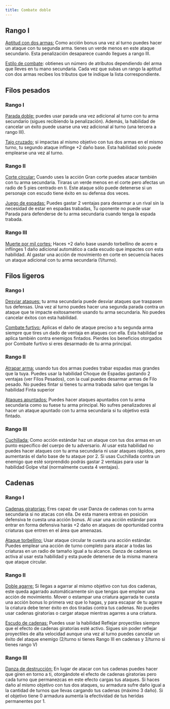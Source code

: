 ```yaml
---
title: Combate doble
---
```


## Rango I

<u>Aptitud con dos armas:</u> Como acción bonus una vez al turno puedes hacer un ataque con tu segunda arma. tienes un verde menos en este ataque secundario. Esta penalización desaparece cuando llegues a rango III.

<u>Estilo de combate</u>: obtienes un número de atributos dependiendo del arma que lleves en tu mano secundaria. Cada vez que subas un rango la aptitud con dos armas recibes los tributos que te indique la lista correspondiente.

## Filos pesados

### Rango I

<u>Parada doble:</u> puedes usar parada una vez adicional al turno con tu arma secundario (sigues recibiendo la penalización). Además, la habilidad de cancelar un éxito puede usarse una vez adicional al turno (una tercera a rango III).

<u>Tajo cruzado:</u> si impactas al mismo objetivo con tus dos armas en el mismo turno, tu segundo ataque inflinge +2 daño base. Esta habilidad solo puede emplearse una vez al turno.

### Rango II

<u>Corte circular:</u> Cuando uses la acción Gran corte puedes atacar también con tu arma secundaria. Tiraras un verde menos en el corte pero afectas un radio de 5 pies centrado en ti. Este ataque sólo puede detenerse si un personaje con escudo tiene éxito en su defensa dos veces.

<u>Juego de espadas:</u> Puedes gastar 2 ventajas para desarmar a un rival sin la necesidad de estar en espadas trabadas, Tu oponente no puede usar Parada para defenderse de tu arma secundaria cuando tenga la espada trabada.

### Rango III

<u>Muerte por mil cortes:</u> Haces +2 daño base usando torbellino de acero e inflinges 1 daño adicional automático a cada escudo que impactes con esta habilidad. Al gastar una acción de movimiento en corte en secuencia haces un ataque adicional con tu arma secundaria (1/turno).

## Filos ligeros

### Rango I

<u>Desviar ataques:</u> tu arma secundaria puede desviar ataques que traspasen tus defensas. Una vez al turno puedes hacer una segunda parada contra un ataque que te impacte exitosamente usando tu arma secundaria. No puedes cancelar éxitos con esta habilidad.

<u>Combate furtivo:</u> Aplicas el daño de ataque preciso a tu segunda arma siempre que tires un dado de ventaja en ataques con ella. Esta habilidad se aplica también contra enemigos fintados. Pierdes los beneficios otorgados por Combate furtivo si eres desarmado de tu arma principal.

### Rango II

<u>Atrapar arma:</u> usando tus dos armas puedes trabar espadas mas grandes que la tuya. Puedes usar la habilidad Choque de Espadas gastando 2 ventajas (ver Filos Pesados), con la cual puedes desarmar armas de Filo pesado. No puedes fintar si tienes tu arma trabada salvo que tengas la habilidad Finta superior

<u>Ataques apuntados:</u> Puedes hacer ataques apuntados con tu arma secundaria como su fuese tu arma principal. No sufres penalizadores al hacer un ataque apuntado con tu arma secundaria si tu objetivo está fintado.

### Rango III

<u>Cuchillada:</u> Como acción estándar haz un ataque con tus dos armas en un punto específico del cuerpo de tu adversario. Al usar esta habilidad no puedes hacer ataques con tu arma secundaria ni usar ataques rápidos, pero aumentarás el daño base de tu ataque por 2. Si usas Cuchillada contra un enemigo que esté sorprendido podrás gastar 2 ventajas para usar la habilidad Golpe vital (normalmente cuesta 4 ventajas).

## Cadenas

### Rango I

<u>Cadenas giratorias:</u> Eres capaz de usar Danza de cadenas con tu arma secundaria si no atacas con ella. De esta manera entras en posición defensiva te cuesta una acción bonus. Al usar una acción estándar para entrar en forma defensiva harás +2 daño en ataques de oportunidad contra criaturas que entren en el área que amenazas.

<u>Ataque torbellino:</u> Usar ataque circular te cuesta una acción estándar. Puedes emplear una acción de turno completo para atacar a todas las criaturas en un radio de tamaño igual a tu alcance. Danza de cadenas se activa al usar esta habilidad y esta puede detenerse de la misma manera que ataque circular.

### Rango II

<u>Doble agarre:</u> Si llegas a agarrar al mismo objetivo con tus dos cadenas, este queda agarrado automáticamente sin que tengas que emplear una acción de movimiento. Mover o estampar una criatura agarrada te cuesta una acción bonus lo primera vez que lo hagas, y para escapar de tu agarre la criatura debe tener éxito en dos tiradas contra tus cadenas. No puedes usar cadenas giratorias o cargar ataque mientras agarres a una criatura.

<u>Escudo de cadenas:</u> Puedes usar la habilidad Reflejar proyectiles siempre que el efecto de cadenas giratorias esté activo. Sigues sin poder reflejar proyectiles de alta velocidad aunque una vez al turno puedes cancelar un éxito del ataque enemigo (2/turno si tienes Rango III en cadenas y 3/turno si tienes rango V)

### Rango III

<u>Danza de destrucción:</u> En lugar de atacar con tus cadenas puedes hacer que giren en torno a ti, otorgándote el efecto de cadenas giratorias pero cada turno que permanezcas en este efecto cargas tus ataques. Si haces daño al mismo objetivo con tus dos ataques, su armadura sufre daño igual a la cantidad de turnos que llevas cargando tus cadenas (máximo 3 daño). Si el objetivo tiene 0 armadura aumenta la efectividad de tus heridas permanentes por 1.